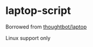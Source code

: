 laptop-script
=============

Borrowed from [thoughtbot/laptop](https://github.com/thoughtbot/laptop)

Linux support only
